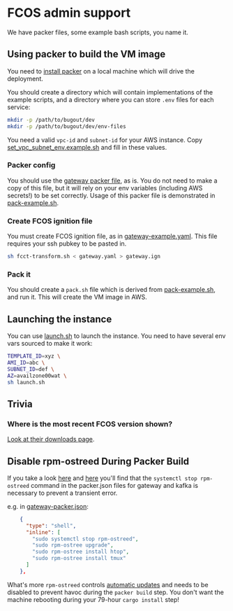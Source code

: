 # FCOS admin support

We have packer files, some example bash scripts, you name it.

## Using packer to build the VM image

You need to [install packer](https://learn.hashicorp.com/tutorials/packer/get-started-install-cli) on a local machine which will drive the deployment.

You should create a directory which will contain implementations of the example scripts, and a directory where you can store `.env` files for each service:

```sh
mkdir -p /path/to/bugout/dev
mkdir -p /path/to/bugout/dev/env-files
```

You need a valid `vpc-id` and `subnet-id` for your AWS instance. Copy [set_vpc_subnet_env.example.sh](./set_vpc_subnet_env.example.sh) and fill in these values.

### Packer config

You should use the [gateway packer file](gateway-packer.json), as is. You do not need to make a copy of this file, but it will rely on your env variables (including AWS secrets!) to be set correctly. Usage of this packer file is demonstrated in [pack-example.sh](pack-example.sh).

### Create FCOS ignition file

You must create FCOS ignition file, as in [gateway-example.yaml](gateway-example.yaml). This file requires your ssh pubkey to be pasted in.

```sh
sh fcct-transform.sh < gateway.yaml > gateway.ign
```

### Pack it

You should create a `pack.sh` file which is derived from [pack-example.sh](pack-example.sh), and run it. This will create the VM image in AWS.

## Launching the instance

You can use [launch.sh](launch.sh) to launch the instance. You need to have several env vars sourced to make it work:

```sh
TEMPLATE_ID=xyz \
AMI_ID=abc \
SUBNET_ID=def \
AZ=availzone00wat \
sh launch.sh
```

## Trivia

### Where is the most recent FCOS version shown?

[Look at their downloads page](https://getfedora.org/coreos/download).

## Disable rpm-ostreed During Packer Build

If you take a look [here](https://github.com/Terkwood/BUGOUT/pull/295) and [here](https://github.com/coreos/rpm-ostree/issues/1692#issuecomment-443215317) you'll find that the `systemctl stop rpm-ostreed` command in the packer.json files for gateway and kafka is necessary to prevent a transient error.

e.g. in [gateway-packer.json](gateway-packer.json):

```json
    {
      "type": "shell",
      "inline": [
        "sudo systemctl stop rpm-ostreed",
        "sudo rpm-ostree upgrade",
        "sudo rpm-ostree install htop",
        "sudo rpm-ostree install tmux"
      ]
    },
```

What's more `rpm-ostreed` controls [automatic updates](https://docs.fedoraproject.org/en-US/iot/applying-updates-UG/#_automatic_updates) and needs to be disabled to prevent havoc during the `packer build` step. You don't want the machine rebooting during your 79-hour `cargo install` step!
